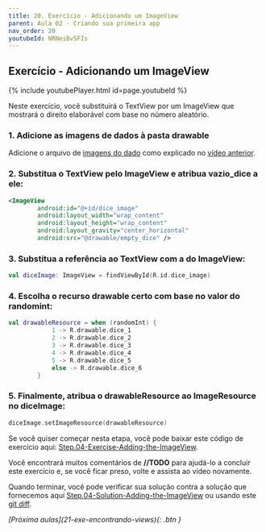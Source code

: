 ```yaml
---
title: 20. Exercício - Adicionando um ImageView
parent: Aula 02 - Criando sua primeira app
nav_order: 20
youtubeId: NRNeiBv5FIs
---
```


## Exercício - Adicionando um ImageView

{% include youtubePlayer.html id=page.youtubeId %}

Neste exercício, você substituirá o TextView por um ImageView que mostrará o direito elaborável com base no número aleatório.

### 1. Adicione as imagens de dados à pasta drawable

Adicione o arquivo de [imagens do dado](https://github.com/udacity/andfun-kotlin-dice-roller/raw/master/DiceImages.zip) como explicado no [vídeo anterior](http://localhost:4000/aulas/2/19-exe-adicionando-imagens-de-recursos.html).

### 2. Substitua o TextView pelo ImageView e atribua vazio_dice a ele:

```xml
<ImageView
        android:id="@+id/dice_image"
        android:layout_width="wrap_content"
        android:layout_height="wrap_content"
        android:layout_gravity="center_horizontal"
        android:src="@drawable/empty_dice" />
```

### 3. Substitua a referência ao TextView com a do ImageView:

```kotlin
val diceImage: ImageView = findViewById(R.id.dice_image)
```

### 4. Escolha o recurso drawable certo com base no valor do randomint:

```kotlin
val drawableResource = when (randomInt) {
            1 -> R.drawable.dice_1
            2 -> R.drawable.dice_2
            3 -> R.drawable.dice_3
            4 -> R.drawable.dice_4
            5 -> R.drawable.dice_5
            else -> R.drawable.dice_6
        }
```

### 5. Finalmente, atribua o drawableResource ao ImageResource no diceImage:

```kotlin
diceImage.setImageResource(drawableResource)
```

Se você quiser começar nesta etapa, você pode baixar este código de exercício aqui: [Step.04-Exercise-Adding-the-ImageView](https://github.com/udacity/andfun-kotlin-dice-roller/archive/Step.04-Exercise-Adding-the-ImageView.zip).

Você encontrará muitos comentários de **//TODO** para ajudá-lo a concluir este exercício e, se você ficar preso, volte e assista ao vídeo novamente.

Quando terminar, você pode verificar sua solução contra a solução que fornecemos aqui [Step.04-Solution-Adding-the-ImageView](https://github.com/udacity/andfun-kotlin-dice-roller/tree/Step.04-Solution-Adding-the-ImageView) ou usando este [git diff](https://github.com/udacity/andfun-kotlin-dice-roller/compare/Step.04-Exercise-Adding-the-ImageView...Step.04-Solution-Adding-the-ImageView).

<span class="fs-3 float-right">
<i class="fas fa-download">[Próxima aulas](21-exe-encontrando-views){: .btn }</i>
</span>
